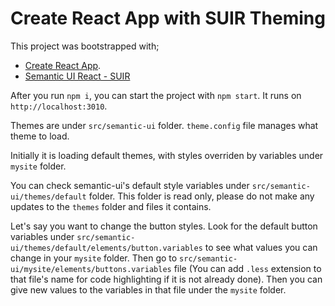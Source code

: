 # Create React App with SUIR Theming

This project was bootstrapped with;
- [Create React App](https://github.com/facebook/create-react-app).
- [Semantic UI React - SUIR](https://react.semantic-ui.com/)


After you run `npm i`, you can start the project with `npm start`. It runs on `http://localhost:3010`.

Themes are under `src/semantic-ui` folder.
`theme.config` file manages what theme to load.

Initially it is loading default themes, with styles overriden by variables under `mysite` folder.

You can check semantic-ui's default style variables under `src/semantic-ui/themes/default` folder. This folder is read only, please do not make any updates to the `themes` folder and files it contains.

Let's say you want to change the button styles. Look for the default button variables under `src/semantic-ui/themes/default/elements/button.variables` to see what values you can change in your `mysite` folder. Then go to `src/semantic-ui/mysite/elements/buttons.variables` file (You can add `.less` extension to that file's name for code highlighting if it is not already done). Then you can give new values to the variables in that file under the `mysite` folder.